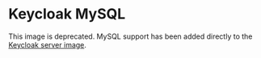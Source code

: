 # Keycloak MySQL

This image is deprecated. MySQL support has been added directly to the [Keycloak server image](https://hub.docker.com/r/jboss/keycloak/).